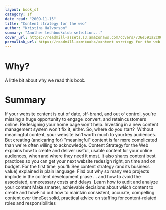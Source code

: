 ```yaml
---
layout: book_sf
category: sf
date_read: "2009-11-15"
title: "Content strategy for the web"
author: "Kristina Halvorson"
summary: "Another techbookclub selection..."
cover_url: https://readmill-assets.s3.amazonaws.com/covers/736e591a2c002441b6ea9cb6e1631225-original.png?1352910470
permalink_url: https://readmill.com/books/content-strategy-for-the-web
---
```


# Why?
A little bit about why we read this book.

# Summary
If your website content is out of date, off-brand, and out of control, you're missing a huge opportunity to engage, convert, and retain customers online. Redesigning your home page won't help. Investing in a new content management system won't fix it, either. So, where do you start?  Without meaningful content, your website isn't worth much to your key audiences. But creating (and caring for) &quot;meaningful&quot; content is far more complicated than we're often willing to acknowledge. Content Strategy for the Web explains how to create and deliver useful, usable content for your online audiences, when and where they need it most. It also shares content best practices so you can get your next website redesign right, on time and on budget. For the first time, you'll: See content strategy (and its business value) explained in plain language  Find out why so many web projects implode in the content development phase ... and how to avoid the associated, unnecessary costs and delays  Learn how to audit and analyze your content Make smarter, achievable decisions about which content to create and howFind out how to maintain consistent, accurate, compelling content over timeGet solid, practical advice on staffing for content-related roles and responsibilities  
